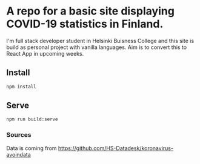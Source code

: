 # A repo for a basic site displaying COVID-19 statistics in Finland.

I'm full stack developer student in Helsinki Buisness College and
this site is build as personal project with vanilla languages. 
Aim is to convert this to React App in upcoming weeks.

## Install

```bash
npm install
```

## Serve

```bash
npm run build:serve
```

### Sources
Data is coming from https://github.com/HS-Datadesk/koronavirus-avoindata 

